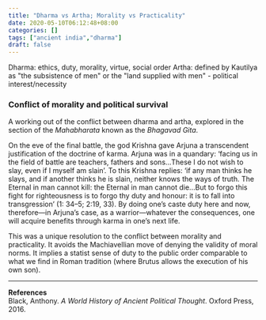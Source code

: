 ```yaml
---
title: "Dharma vs Artha; Morality vs Practicality"
date: 2020-05-10T06:12:48+08:00
categories: []
tags: ["ancient india","dharma"]
draft: false
---
```


Dharma: ethics, duty, morality, virtue, social order
Artha: defined by Kautilya as "the subsistence of men" or the "land supplied with men" - political interest/necessity

### Conflict of morality and political survival
A working out of the conflict between dharma and artha, explored in the section of the *Mahabharata* known as the *Bhagavad Gita*.

On the eve of the final battle, the god Krishna gave Arjuna a transcendent justification of the doctrine of karma. Arjuna was in a quandary: ‘facing us in the field of battle are teachers, fathers and sons...These I do not wish to slay, even if I myself am slain’. To this Krishna replies: ‘if any man thinks he slays, and if another thinks he is slain, neither knows the ways of truth. The Eternal in man cannot kill: the Eternal in man cannot die...But to forgo this fight for righteousness is to forgo thy duty and honour: it is to fall into transgression’ (1: 34–5; 2:19, 33). By doing one’s caste duty here and now, therefore—in Arjuna’s case, as a warrior—whatever the consequences, one will acquire benefits through karma in one’s next life.

This was a unique resolution to the conflict between morality and practicality. It avoids the Machiavellian move of denying the validity of moral norms. It implies a statist sense of duty to the public order comparable to what we find in Roman tradition (where Brutus allows the execution of his own son).


---
**References**  
Black, Anthony. *A World History of Ancient Political Thought*. Oxford Press, 2016.
